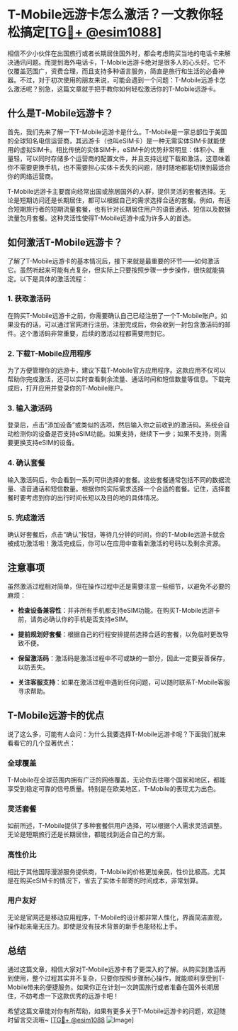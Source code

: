 # T-Mobile远游卡怎么激活？一文教你轻松搞定[[TG💪+ @esim1088](https://t.me/s/esim1088)]

相信不少小伙伴在出国旅行或者长期居住国外时，都会考虑购买当地的电话卡来解决通讯问题。而提到海外电话卡，T-Mobile远游卡绝对是很多人的心头好。它不仅覆盖范围广，资费合理，而且支持多种语言服务，简直是旅行和生活的必备神器。不过，对于初次使用的朋友来说，可能会遇到一个问题：T-Mobile远游卡怎么激活呢？别急，这篇文章就手把手教你如何轻松激活你的T-Mobile远游卡。

## 什么是T-Mobile远游卡？

首先，我们先来了解一下T-Mobile远游卡是什么。T-Mobile是一家总部位于美国的全球知名电信运营商，其远游卡（也叫eSIM卡）是一种无需实体SIM卡就能使用的虚拟SIM卡。相比传统的实体SIM卡，eSIM卡的优势非常明显：体积小、重量轻，可以同时存储多个运营商的配置文件，并且支持远程下载和激活。这意味着你不需要更换手机，也不需要担心实体卡丢失的问题，随时随地都能切换到最适合你的网络运营商。

T-Mobile远游卡主要面向经常出国或旅居国外的人群，提供灵活的套餐选择。无论是短期访问还是长期居住，都可以根据自己的需求选择合适的套餐。例如，有适合短期旅行者的短期流量套餐，也有针对长期居住用户的语音通话、短信以及数据流量包月套餐。这种灵活性使得T-Mobile远游卡成为许多人的首选。

## 如何激活T-Mobile远游卡？

了解了T-Mobile远游卡的基本情况后，接下来就是最重要的环节——如何激活它。虽然听起来可能有点复杂，但实际上只要按照步骤一步步操作，很快就能搞定。以下是具体的激活流程：

### 1. 获取激活码

在购买T-Mobile远游卡之前，你需要确认自己已经注册了一个T-Mobile账户。如果没有的话，可以通过官网进行注册。注册完成后，你会收到一封包含激活码的邮件。这个激活码非常重要，后续的激活过程都需要用到它。

### 2. 下载T-Mobile应用程序

为了方便管理你的远游卡，建议下载T-Mobile官方应用程序。这款应用不仅可以帮助你完成激活，还可以实时查看剩余流量、通话时间和短信数量等信息。下载完成后，打开应用并登录你的T-Mobile账户。

### 3. 输入激活码

登录后，点击“添加设备”或类似的选项，然后输入你之前收到的激活码。系统会自动检测你的设备是否支持eSIM功能。如果支持，继续下一步；如果不支持，则需要更换支持eSIM的设备。

### 4. 确认套餐

输入激活码后，你会看到一系列可供选择的套餐。这些套餐通常包括不同的数据流量、语音通话和短信数量。根据你的实际需求选择一个合适的套餐。记住，选择套餐时要考虑到你的出行时间长短以及目的地的具体情况。

### 5. 完成激活

确认好套餐后，点击“确认”按钮，等待几分钟的时间，你的T-Mobile远游卡就会被成功激活啦！激活完成后，你可以在应用中查看新激活的号码以及剩余资源。

## 注意事项

虽然激活过程相对简单，但在操作过程中还是需要注意一些细节，以避免不必要的麻烦：

- **检查设备兼容性**：并非所有手机都支持eSIM功能。在购买T-Mobile远游卡前，请务必确认你的手机是否支持eSIM。
  
- **提前规划好套餐**：根据自己的行程安排提前选择合适的套餐，以免临时更改导致不便。

- **保留激活码**：激活码是激活过程中不可或缺的一部分，因此一定要妥善保存，以防丢失。

- **关注客服支持**：如果在激活过程中遇到任何问题，可以随时联系T-Mobile客服寻求帮助。

## T-Mobile远游卡的优点

说了这么多，可能有人会问：为什么我要选择T-Mobile远游卡呢？下面我们就来看看它的几个显著优点：

### 全球覆盖

T-Mobile在全球范围内拥有广泛的网络覆盖，无论你去往哪个国家和地区，都能享受到稳定可靠的信号质量。特别是在欧美地区，T-Mobile的表现尤为出色。

### 灵活套餐

如前所述，T-Mobile提供了多种套餐供用户选择，可以根据个人需求灵活调整。无论是短期旅行还是长期居住，都能找到适合自己的方案。

### 高性价比

相比于其他国际漫游服务提供商，T-Mobile的价格更加亲民，性价比极高。尤其是在购买eSIM卡的情况下，省去了实体卡邮寄的时间成本，非常划算。

### 用户友好

无论是官网还是移动应用程序，T-Mobile的设计都非常人性化，界面简洁直观，操作起来毫无压力。即使是没有技术背景的新手也能轻松上手。

## 总结

通过这篇文章，相信大家对T-Mobile远游卡有了更深入的了解。从购买到激活再到使用，整个过程其实并不复杂，只要你按照步骤耐心操作，就能顺利享受到T-Mobile带来的便捷服务。如果你正在计划一次跨国旅行或者准备在国外长期居住，不妨考虑一下这款优秀的远游卡吧！

希望这篇文章能对你有所帮助，如果有更多关于T-Mobile远游卡的问题，欢迎随时留言交流哦~ [[TG💪+ @esim1088](https://t.me/s/esim1088) ![Image](https://i.postimg.cc/4NQfJmqS/Snipaste-2025-05-13-00-14-12.png)]